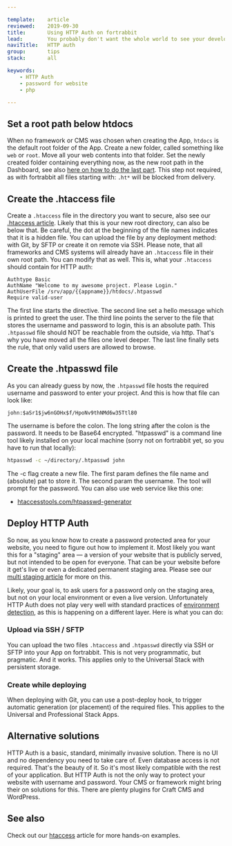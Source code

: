 ```yaml
---

template:    article
reviewed:    2019-09-30
title:       Using HTTP Auth on fortrabbit
lead:        You probably don't want the whole world to see your development in progress. Better restrict access to a fortunate few. This is how to use HTTP (basic) authentication to trigger a username/password prompt in the browser.
naviTitle:   HTTP auth
group:       tips
stack:       all

keywords:
    - HTTP Auth
    - password for website
    - php

---
```




## Set a root path below htdocs

When no framework or CMS was chosen when creating the App, `htdocs` is the default root folder of the App. Create a new folder, called something like `web` or `root`. Move all your web contents into that folder. Set the newly created folder containing everything now, as the new root path in the Dashboard, see also [here on how to do the last part](/app#toc-root-path). This step not required, as with fortrabbit all files starting with: `.ht*` will be blocked from delivery.


## Create the .htaccess file

Create a `.htaccess` file in the directory you want to secure, also see our [.htaccess article](/htaccess). Likely that this is your new root directory, can also be below that. Be careful, the dot at the beginning of the file names indicates that it is a hidden file. You can upload the file by any deployment method: with Git, by SFTP or create it on remote via SSH. Please note, that all frameworks and CMS systems will already have an `.htaccess` file in their own root path. You can modify that as well. This is, what your `.htaccess` should contain for HTTP auth:

 
```
Authtype Basic
AuthName "Welcome to my awesome project. Please Login."
AuthUserFile /srv/app/{{appname}}/htdocs/.htpasswd
Require valid-user
```

The first line starts the directive. The second line set a hello message which is printed to greet the user. The third line points the server to the file that stores the username and password to login, this is an absolute path. This `.htpasswd` file should NOT be reachable from the outside, via http. That's why you have moved all the files one level deeper. The last line finally sets the rule, that only valid users are allowed to browse.

## Create the .htpasswd file

As you can already guess by now, the `.htpasswd` file hosts the required username and password to enter your project. And this is how that file can look like:

```plain
john:$aSr1$jw6nGOHx$f/HpoNv9thNMd6w35Ttl80
```

The username is before the colon. The long string after the colon is the password. It needs to be Base64 encrypted. "htpasswd" is a command line tool likely installed on your local machine (sorry not on fortrabbit yet, so you have to run that locally):

```bash
htpasswd -c ~/directory/.htpasswd john
```

The -c flag create a new file. The first param defines the file name and (absolute) pat to store it. The second param the username. The tool will prompt for the password. You can also use web service like this one:

* [htaccesstools.com/htpasswd-generator](http://www.htaccesstools.com/htpasswd-generator/)




## Deploy HTTP Auth

So now, as you know how to create a password protected area for your website, you need to figure out how to implement it. Most likely you want this for a "staging" area — a version of your website that is publicly served, but not intended to be open for everyone. That can be your website before it get's live or even a dedicated permanent staging area. Please see our [multi staging article](/multi-staging) for more on this. 

Likely, your goal is, to ask users for a password only on the staging area, but not on your local environment or even a live version. Unfortunately HTTP Auth does not play very well with standard practices of [environment detection](/local-development#toc-environment-detection), as this is happening on a different layer. Here is what you can do:

### Upload via SSH / SFTP

You can upload the two files `.htaccess` and `.htpasswd` directly via SSH or SFTP into your App on fortrabbit. This is not very programmatic, but pragmatic. And it works. This applies only to the Universal Stack with persistent storage. 

### Create while deploying

When deploying with Git, you can use a post-deploy hook, to trigger automatic generation (or placement) of the required files. This applies to the Universal and Professional Stack Apps.


## Alternative solutions

HTTP Auth is a basic, standard, minimally invasive solution. There is no UI and no dependency you need to take care of. Even database access is not required. That's the beauty of it. So it's most likely compatible with the rest of your application. But HTTP Auth is not the only way to protect your website with username and password. Your CMS or framework might bring their on solutions for this. There are plenty plugins for Craft CMS and WordPress. 


## See also

Check out our [htaccess](/htaccess) article for more hands-on examples.
